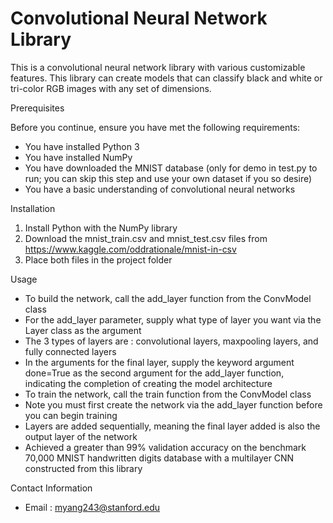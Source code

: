 # Convolutional Neural Network Library
This is a convolutional neural network library with various customizable features. This library can create models that can classify black and white or tri-color RGB images with any set of dimensions. 

Prerequisites

Before you continue, ensure you have met the following requirements: 

* You have installed Python 3
* You have installed NumPy 
* You have downloaded the MNIST database (only for demo in test.py to run; you can skip this step and use your own dataset if you so desire)
* You have a basic understanding of convolutional neural networks

Installation 

1) Install Python with the NumPy library 
2) Download the mnist_train.csv and mnist_test.csv files from https://www.kaggle.com/oddrationale/mnist-in-csv 
3) Place both files in the project folder

Usage 

* To build the network, call the add_layer function from the ConvModel class 
* For the add_layer parameter, supply what type of layer you want via the Layer class as the argument
* The 3 types of layers are : convolutional layers, maxpooling layers, and fully connected layers
* In the arguments for the final layer, supply the keyword argument done=True as the second argument for the add_layer function, indicating the completion of creating the model architecture 
* To train the network, call the train function from the ConvModel class 
* Note you must first create the network via the add_layer function before you can begin training
* Layers are added sequentially, meaning the final layer added is also the output layer of the network
* Achieved a greater than 99% validation accuracy on the benchmark 70,000 MNIST handwritten digits database with a multilayer CNN constructed from this library

Contact Information 

* Email : myang243@stanford.edu


